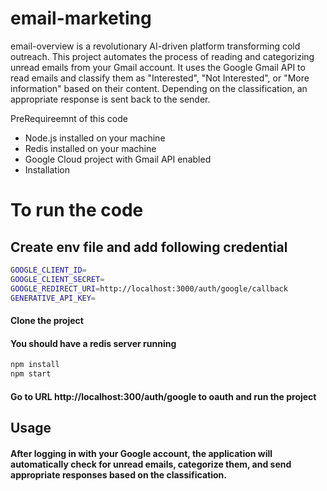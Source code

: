 # email-marketing

email-overview is a revolutionary AI-driven platform transforming cold outreach. This project automates the process of reading and categorizing unread emails from your Gmail account. It uses the Google Gmail API to read emails and classify them as "Interested", "Not Interested", or "More information" based on their content. Depending on the classification, an appropriate response is sent back to the sender.

PreRequireemnt of this code

- Node.js installed on your machine
- Redis installed on your machine
- Google Cloud project with Gmail API enabled
- Installation

# To run the code

## Create env file and add following credential

```bash
GOOGLE_CLIENT_ID=
GOOGLE_CLIENT_SECRET=
GOOGLE_REDIRECT_URI=http://localhost:3000/auth/google/callback
GENERATIVE_API_KEY=
```

#### Clone the project

#### You should have a redis server running

```bash
npm install
npm start
```

#### Go to URL http://localhost:300/auth/google to oauth and run the project

## Usage

#### After logging in with your Google account, the application will automatically check for unread emails, categorize them, and send appropriate responses based on the classification.
